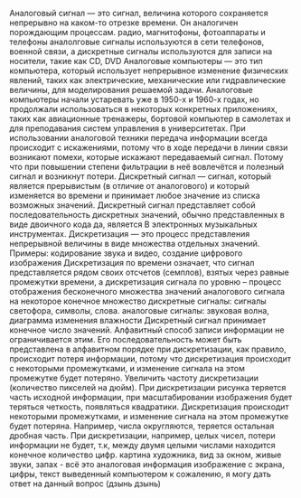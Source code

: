 Аналоговый сигнал — это сигнал, величина которого сохраняется непрерывно на каком-то отрезке времени. Он аналогичен порождающим процессам.
радио, магнитофоны, фотоаппараты и телефоны
аналолговые сигналы используются в сети телефонов, военной связи, а дискретные сигналы используются для записи на носители, такие как CD, DVD
Аналоговые компьютеры — это тип компьютера, который использует непрерывное изменение физических явлений, таких как электрические, механические или гидравлические величины, для моделирования решаемой задачи. Аналоговые компьютеры начали устаревать уже в 1950-х и 1960-х годах, но продолжали использоваться в некоторых конкретных приложениях, таких как авиационные тренажеры, бортовой компьютер в самолетах и для преподавания систем управления в университетах.
При использовании аналоговой техники передача информации всегда происходит с искажениями, потому что в ходе передачи в линии связи возникают помехи, которые искажают передаваемый сигнал.
 Потому что при повышении степени фильтрации в неё вовлечётся и полезный сигнал и возникнут потери.
 Дискретный сигнал — сигнал, который является прерывистым (в отличие от аналогового) и который изменяется во времени и принимает любое значение из списка возможных значений.
 Дискретный сигнал представляет собой последовательность дискретных значений, обычно представленных в виде двоичного кода
 да, является
 В электронных музыкальных инструментах.
 Дискретизация — это процесс представления непрерывной величины в виде множества отдельных значений. Примеры: кодирование звука и видео, создание цифрового изображения
Дискретизация по времени означает, что сигнал представляется рядом своих отсчетов (семплов), взятых через равные промежутки времени, а дискретизация сигнала по уровню – процесс отображения бесконечного множества значений аналогового сигнала на некоторое конечное множество 
дискретные сигналы: сигналы светофора, символы, слова. аналоговые сигналы: звуковая волна, диаграмма изменения влажности
Дискретный сигнал принимает конечное число значений. Алфавитный способ записи информации не ограничивается этим. Его последовательность может быть представлена в алфавитном порядке
при дискретизации, как правило, происходит потеря информации, потому что дискретизация происходит с некоторыми промежутками, и изменение сигнала на этом промежутке будет потеряно.
Увеличить частоту дискретизации (количество пикселей на дюйм). При дискретизации рисунка теряется часть исходной информации, при масштабировании изображения будет теряться четкость, появляться квадратики.
Дискретизация происходит некоторыми промежутками, и изменение сигнала на этом промежутке будет потеряна. Например, числа округляются, теряется остальная дробная часть. При дискретизации, например, целых чисел, потери информации не будет, т.к, между двумя целыми числами находится конечное количество цифр.
картина художника, вид за окном, живые звуки, запах - всё это аналоговая информация изображение с экрана, цифры, текст выведенный компьютером
к сожалению, я могу дать ответ на данный вопрос (дзынь дзынь)
